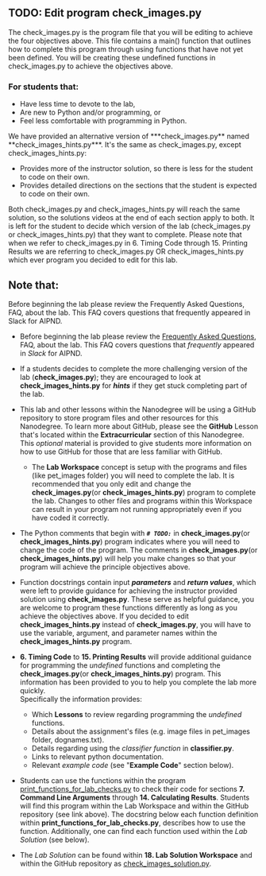 ## TODO: Edit program check_images.py

The check_images.py is the program file that you will be editing to achieve the four objectives above. This file contains a main() function that outlines how to complete this program through using functions that have not yet been defined. You will be creating these undefined functions in check_images.py to achieve the objectives above.

### For students that:
<ul>
<li>Have less time to devote to the lab,</li>
<li>Are new to Python and/or programming, or</li>
<li>Feel less comfortable with programming in Python.</li>
</ul>
We have provided an alternative version of ***check_images.py** named **check_images_hints.py***. It's the same as check_images.py, except check_images_hints.py:

<ul>
<li>Provides more of the instructor solution, so there is less for the student to code on their own. </li>
<li>Provides detailed directions on the sections that the student is expected to code on their own.  </li>
</ul>

Both check_images.py and check_images_hints.py will reach the same solution, so the solutions videos at the end of each section apply to both. It is left for the student to decide which version of the lab (check_images.py or check_images_hints.py) that they want to complete. Please note that when we refer to check_images.py in 6. Timing Code through 15. Printing Results we are referring to check_images.py OR check_images_hints.py which ever program you decided to edit for this lab.

## Note that:
Before beginning the lab please review the Frequently Asked Questions, FAQ, about the lab. This FAQ covers questions that frequently appeared in Slack for AIPND.

<ul>
<li><p>Before beginning the lab please review the <a href="https://github.com/udacity/AIPND/blob/master/notes/lab_intro-to-python-lab.md" target="_blank">Frequently Asked Questions</a>, FAQ, about the lab. This FAQ covers questions that <em>frequently</em> appeared in <em>Slack</em> for AIPND. </p></li>
<li><p>If a students decides to complete the more challenging version of the lab (<strong>check_images.py</strong>); they are encouraged to look at <strong>check_images_hints.py</strong> for <strong><em>hints</em></strong> if they get stuck completing part of the lab.</p></li>
<li><p>This lab and other lessons within the Nanodegree will be using a GitHub repository to store program files and other resources for this Nanodegree. To learn more about GitHub, please see the <strong>GitHub</strong> Lesson that's located within the <strong>Extracurricular</strong> section of this Nanodegree.  This <em>optional</em> material is provided to give students more information on how to use GitHub for those that are less familiar with GitHub.   </p>
<ul>
<li>The <strong>Lab Workspace</strong> concept is setup with the programs and files (like pet_images folder) you will need to complete the lab. It is recommended that you only edit and change the <strong>check_images.py</strong>(or <strong>check_images_hints.py</strong>) program to complete the lab.  Changes to other files and programs within this Workspace can result in your program not running appropriately even if you have coded it correctly.</li></ul></li>
<li><p>The Python comments that begin with <strong><em><code># TODO:</code></em></strong> in <strong>check_images.py</strong>(or <strong>check_images_hints.py</strong>) program indicates where you will need to change the code of the program.  The comments in <strong>check_images.py</strong>(or <strong>check_images_hints.py</strong>) will help you make changes so that your program will achieve the principle objectives above.</p></li>
<li><p>Function docstrings contain input <strong><em>parameters</em></strong> and <strong><em>return values</em></strong>, which were left to provide guidance for achieving the instructor provided solution using <strong>check_images.py</strong>. These serve as helpful guidance, you are welcome to program these functions differently as long as you achieve the objectives above. If you decided to edit <strong>check_images_hints.py</strong> instead of <strong>check_images.py</strong>, you will have to use the variable, argument, and parameter names within the <strong>check_images_hints.py</strong> program.</p></li>
<li><p><strong>6. Timing Code</strong> to <strong>15. Printing Results</strong> will provide additional guidance for programming the <em>undefined</em> functions and completing the <strong>check_images.py</strong>(or <strong>check_images_hints.py</strong>) program. This information has been provided to you to help you complete the lab more quickly.  <br>
Specifically the information provides:</p>
<ul>
<li>Which <strong>Lessons</strong> to review regarding programming the <em>undefined</em> functions.</li>
<li>Details about the assignment's files (e.g. image files in pet_images folder, dognames.txt).</li>
<li>Details regarding using the <em>classifier function</em> in <strong>classifier.py</strong>.</li>
<li>Links to relevant python documentation.</li>
<li>Relevant <em>example code</em> (see "<strong>Example Code</strong>" section below). </li></ul></li>
<li><p>Students can use the functions within the program <a href="https://github.com/udacity/AIPND/blob/master/intropylab-classifying-images/print_functions_for_lab_checks.py" target="_blank">print_functions_for_lab_checks.py</a> to check their code for sections <strong>7. Command Line Arguments</strong> through <strong>14. Calculating Results</strong>. Students will find this program within the Lab Workspace and within the GitHub repository (see link above). The docstring below each function definition within <strong>print_functions_for_lab_checks.py</strong>, describes how to use the function.  Additionally, one can find each function used within the <em>Lab Solution</em> (see below).</p></li>
<li><p>The <em>Lab Solution</em> can be found within <strong>18. Lab Solution Workspace</strong> and within the GitHub repository as <a href="https://github.com/udacity/AIPND/blob/master/intropylab-classifying-images/check_images_solution.py" target="_blank">check_images_solution.py</a>.</p></li>
</ul>